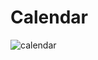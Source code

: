 # Calendar

![calendar](https://user-images.githubusercontent.com/56271355/213450733-8e104aef-c282-4cdf-aa61-93e5df06aa89.jpg)
